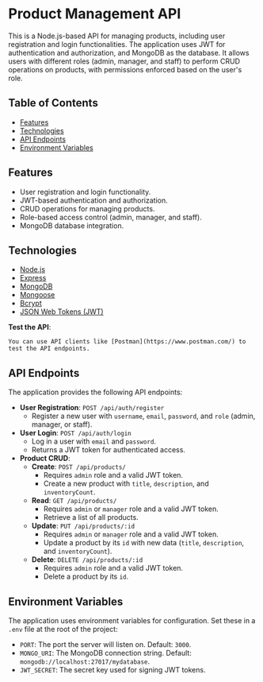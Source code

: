 # Product Management API

This is a Node.js-based API for managing products, including user registration and login functionalities. The application uses JWT for authentication and authorization, and MongoDB as the database. It allows users with different roles (admin, manager, and staff) to perform CRUD operations on products, with permissions enforced based on the user's role.

## Table of Contents

- [Features](#features)
- [Technologies](#technologies)
- [API Endpoints](#api-endpoints)
- [Environment Variables](#environment-variables)
## Features

- User registration and login functionality.
- JWT-based authentication and authorization.
- CRUD operations for managing products.
- Role-based access control (admin, manager, and staff).
- MongoDB database integration.

## Technologies

- [Node.js](https://nodejs.org/)
- [Express](https://expressjs.com/)
- [MongoDB](https://www.mongodb.com/)
- [Mongoose](https://mongoosejs.com/)
- [Bcrypt](https://www.npmjs.com/package/bcrypt)
- [JSON Web Tokens (JWT)](https://jwt.io/)



**Test the API**:

    You can use API clients like [Postman](https://www.postman.com/) to test the API endpoints.

## API Endpoints

The application provides the following API endpoints:

- **User Registration**: `POST /api/auth/register`
    - Register a new user with `username`, `email`, `password`, and `role` (admin, manager, or staff).
- **User Login**: `POST /api/auth/login`
    - Log in a user with `email` and `password`.
    - Returns a JWT token for authenticated access.
- **Product CRUD**:
    - **Create**: `POST /api/products/`
        - Requires `admin` role and a valid JWT token.
        - Create a new product with `title`, `description`, and `inventoryCount`.
    - **Read**: `GET /api/products/`
        - Requires `admin` or `manager` role and a valid JWT token.
        - Retrieve a list of all products.
    - **Update**: `PUT /api/products/:id`
        - Requires `admin` or `manager` role and a valid JWT token.
        - Update a product by its `id` with new data (`title`, `description`, and `inventoryCount`).
    - **Delete**: `DELETE /api/products/:id`
        - Requires `admin` role and a valid JWT token.
        - Delete a product by its `id`.

## Environment Variables

The application uses environment variables for configuration. Set these in a `.env` file at the root of the project:

- `PORT`: The port the server will listen on. Default: `3000`.
- `MONGO_URI`: The MongoDB connection string. Default: `mongodb://localhost:27017/mydatabase`.
- `JWT_SECRET`: The secret key used for signing JWT tokens.



